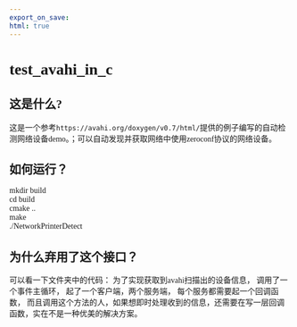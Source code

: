 ```yaml
---
export_on_save:
html: true
---
```

<font face="Sarasa Mono HC">

# test_avahi_in_c

## 这是什么?
这是一个参考`https://avahi.org/doxygen/v0.7/html/`提供的例子编写的自动检测网络设备demo。；可以自动发现并获取网络中使用zeroconf协议的网络设备。

## 如何运行？
mkdir build  
cd build  
cmake ..  
make  
./NetworkPrinterDetect

## 为什么弃用了这个接口？
可以看一下文件夹中的代码：
为了实现获取到avahi扫描出的设备信息，
调用了一个事件主循环，
起了一个客户端，两个服务端，
每个服务都需要起一个回调函数，
而且调用这个方法的人，如果想即时处理收到的信息，还需要在写一层回调函数，实在不是一种优美的解决方案。

</font>